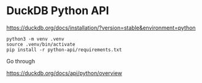 # DuckDB Python API

https://duckdb.org/docs/installation/?version=stable&environment=python

```
python3 -m venv .venv
source .venv/bin/activate
pip install -r python-api/requirements.txt
```

Go through

https://duckdb.org/docs/api/python/overview

